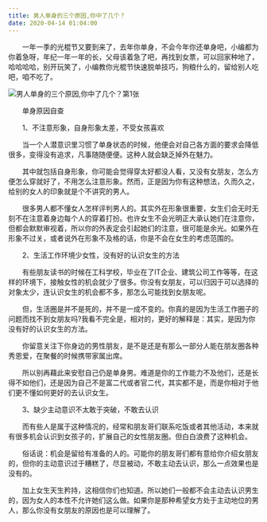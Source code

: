 ```yaml
---
title: 男人单身的三个原因,你中了几个？
date: 2020-04-14 01:04:00
---
```




　　一年一季的光棍节又要到来了，去年你单身，不会今年你还单身吧，小编都为你着急呀，年纪一年一年的长，父母该着急了吧，再找到女票，可以回家种地了，哈哈哈哈，别开玩笑了，小编教你光棍节快速脱单技巧，狗粮什么的，留给别人吃吧，咱不吃了。

![男人单身的三个原因,你中了几个？第1张](/img/752c400a8d8e10e52b838647a6735a21.jpg)

　　单身原因自查

　　1、不注意形象，自身形象太差，不受女孩喜欢

　　当一个人潜意识里习惯了单身状态的时候，他便会对自己各方面的要求会降低很多，变得没有追求，凡事随随便便。这种人就会缺乏掉外在魅力。

　　其中就包括自身形象，你可能会觉得穿太好都没人看，又没有女朋友，怎么方便怎么穿就好了，不用怎么注意形象。然而，正是因为你有这种想法，久而久之，给别的女人的印象就是个不讲究的男人。

　　很多男人都不懂女人怎样评判男人的。其实外在形象很重要，女生们会无时无刻不在注意着身边每个人的穿着打扮。也许女生不会光明正大承认她们在注意你，但都会默默审视着，所以你的外表定会引起她们的注意，很可能是余光。如果外在形象不过关，或者说外在形象不及格的话，你是不会在女生的考虑范围的。

　　2、生活工作环境少女性，没有好的认识女生的方法

　　有些朋友读书的时候在工科学校，毕业在了IT企业、建筑公司工作等等，在这样的环境下，接触女性的机会就少了很多。你没有女朋友，可以归因于可以选择的对象太少，连认识女生的机会都不多，那怎么可能找到女朋友呢。

　　但，生活圈是并不是死的，并不是一成不变的。你真的是因为生活工作圈子的问题而找不到女朋友吗?我看不完全是，相对的，更好的解释是：其实，是因为你没有好的认识女生的方法。

　　你留意关注下你身边的男性朋友，是不是还是有那么一部分人能在朋友圈各种秀恩爱，在聚餐的时候携带家属出席。

　　所以别再藉此来安慰自己仍是单身男。难道是你的工作能力不及他们，还是长得不如他们，还是因为自己不是富二代或者官二代，其实都不是，而是你相对于他们更不懂如何更好的去认识女生。

　　3、缺少主动意识不太敢于突破，不敢去认识

　　而有些人是属于这种情况的，经常和朋友哥们联系吃饭或者其他活动，本来就有很多机会认识到女孩子的，扩展自己的女性朋友圈。但白白浪费了这种机会。

　　俗话说：机会是留给有准备的人的。可能你的朋友哥们都有意给你介绍女朋友的，但你的主动意识过于糟糕了，尽显被动，不敢主动去认识，那么一点效果也是没有的。

　　加上女生天生矜持，这相信你们也知道。所以她们一般都不会主动去认识男生的，因为女人的本性不允许她们这么做。如果你是那种希望女方处于主动地位的男人，那么你没有女朋友的原因也是可以理解了。